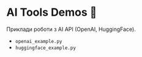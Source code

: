 # AI Tools Demos 🤖

Приклади роботи з AI API (OpenAI, HuggingFace).

- `openai_example.py`
- `huggingface_example.py`
